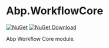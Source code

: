 # Abp.WorkflowCore

[![NuGet](https://img.shields.io/nuget/v/EasyAbp.Abp.WorkflowCore.svg?style=flat-square)](https://www.nuget.org/packages/EasyAbp.Abp.WorkflowCore)
[![NuGet Download](https://img.shields.io/nuget/dt/EasyAbp.Abp.WorkflowCore.svg?style=flat-square)](https://www.nuget.org/packages/EasyAbp.Abp.WorkflowCore)

Abp Workflow Core module.
